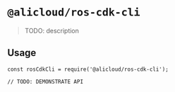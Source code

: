 # `@alicloud/ros-cdk-cli`

> TODO: description

## Usage

```
const rosCdkCli = require('@alicloud/ros-cdk-cli');

// TODO: DEMONSTRATE API
```
